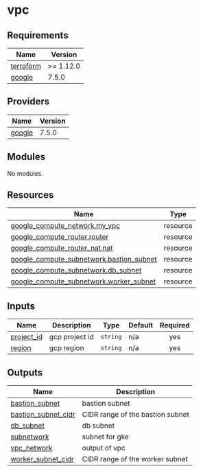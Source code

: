 # vpc

<!-- BEGIN_TF_DOCS -->
## Requirements

| Name | Version |
|------|---------|
| <a name="requirement_terraform"></a> [terraform](#requirement\_terraform) | >= 1.12.0 |
| <a name="requirement_google"></a> [google](#requirement\_google) | 7.5.0 |

## Providers

| Name | Version |
|------|---------|
| <a name="provider_google"></a> [google](#provider\_google) | 7.5.0 |

## Modules

No modules.

## Resources

| Name | Type |
|------|------|
| [google_compute_network.my_vpc](https://registry.terraform.io/providers/hashicorp/google/7.5.0/docs/resources/compute_network) | resource |
| [google_compute_router.router](https://registry.terraform.io/providers/hashicorp/google/7.5.0/docs/resources/compute_router) | resource |
| [google_compute_router_nat.nat](https://registry.terraform.io/providers/hashicorp/google/7.5.0/docs/resources/compute_router_nat) | resource |
| [google_compute_subnetwork.bastion_subnet](https://registry.terraform.io/providers/hashicorp/google/7.5.0/docs/resources/compute_subnetwork) | resource |
| [google_compute_subnetwork.db_subnet](https://registry.terraform.io/providers/hashicorp/google/7.5.0/docs/resources/compute_subnetwork) | resource |
| [google_compute_subnetwork.worker_subnet](https://registry.terraform.io/providers/hashicorp/google/7.5.0/docs/resources/compute_subnetwork) | resource |

## Inputs

| Name | Description | Type | Default | Required |
|------|-------------|------|---------|:--------:|
| <a name="input_project_id"></a> [project\_id](#input\_project\_id) | gcp project id | `string` | n/a | yes |
| <a name="input_region"></a> [region](#input\_region) | gcp region | `string` | n/a | yes |

## Outputs

| Name | Description |
|------|-------------|
| <a name="output_bastion_subnet"></a> [bastion\_subnet](#output\_bastion\_subnet) | bastion subnet |
| <a name="output_bastion_subnet_cidr"></a> [bastion\_subnet\_cidr](#output\_bastion\_subnet\_cidr) | CIDR range of the bastion subnet |
| <a name="output_db_subnet"></a> [db\_subnet](#output\_db\_subnet) | db subnet |
| <a name="output_subnetwork"></a> [subnetwork](#output\_subnetwork) | subnet for gke |
| <a name="output_vpc_network"></a> [vpc\_network](#output\_vpc\_network) | output of vpc |
| <a name="output_worker_subnet_cidr"></a> [worker\_subnet\_cidr](#output\_worker\_subnet\_cidr) | CIDR range of the worker subnet |
<!-- END_TF_DOCS -->
